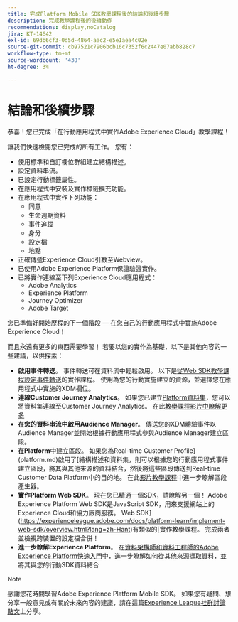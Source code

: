 ```yaml
---
title: 完成Platform Mobile SDK教學課程後的結論和後續步驟
description: 完成教學課程後的後續動作
recommendations: display,noCatalog
jira: KT-14642
exl-id: 69db6cf3-0d5d-4864-aac2-e5e1aea4c02e
source-git-commit: cb97521c7906bcb16c7352f6c2447e07abb828c7
workflow-type: tm+mt
source-wordcount: '438'
ht-degree: 3%

---
```


# 結論和後續步驟

恭喜！您已完成「在行動應用程式中實作Adobe Experience Cloud」教學課程！

讓我們快速檢閱您已完成的所有工作。 您有：

* 使用標準和自訂欄位群組建立結構描述。
* 設定資料串流。
* 已設定行動標籤屬性。
* 在應用程式中安裝及實作標籤擴充功能。
* 在應用程式中實作下列功能：
   * 同意
   * 生命週期資料
   * 事件追蹤
   * 身分
   * 設定檔
   * 地點
* 正確傳遞Experience Cloud引數至Webview。
* 已使用Adobe Experience Platform保證驗證實作。
* 已將實作連線至下列Experience Cloud應用程式：
   * Adobe Analytics
   * Experience Platform
   * Journey Optimizer
   * Adobe Target

您已準備好開始歷程的下一個階段 — 在您自己的行動應用程式中實施Adobe Experience Cloud！

而且永遠有更多的東西需要學習！ 若要以您的實作為基礎，以下是其他內容的一些建議，以供探索：

* **啟用事件轉送**。 事件轉送可在資料流中輕鬆啟用。 以下是[從Web SDK教學課程設定事件轉送](https://experienceleague.adobe.com/docs/platform-learn/implement-web-sdk/event-forwarding/setup-event-forwarding.html)的實作課程。 使用為您的行動實施建立的資源，並選擇您在應用程式中實施的XDM欄位。
* **連線Customer Journey Analytics**。 如果您已建立[Platform資料集](platform.md)，您可以將資料集連線至Customer Journey Analytics。 在此[教學課程影片中瞭解更多](https://experienceleague.adobe.com/docs/customer-journey-analytics-learn/tutorials/connections/connecting-customer-journey-analytics-to-data-sources-in-platform.html)
* **在您的資料串流中啟用Audience Manager**。 傳送您的XDM體驗事件以Audience Manager並開始根據行動應用程式參與Audience Manager建立區段。
* **在Platform**&#x200B;中建立區段。 如果您為Real-time Customer Profile](platform.md)啟用了[結構描述和資料集，則可以根據您的行動應用程式事件建立區段，將其與其他來源的資料結合，然後將這些區段傳送到Real-time Customer Data Platform中的目的地。 在此[影片教學課程](https://experienceleague.adobe.com/docs/platform-learn/tutorials/audiences/create-audiences.html)中進一步瞭解區段產生器。
* **實作Platform Web SDK**。 現在您已精通一個SDK，請瞭解另一個！ Adobe Experience Platform Web SDK是JavaScript SDK，用來支援網站上的Experience Cloud和協力廠商服務。 Web SDK](https://experienceleague.adobe.com/docs/platform-learn/implement-web-sdk/overview.html?lang=zh-Hant)有類似的[實作教學課程。 完成兩者並檢視跨裝置的設定檔合併！
* **進一步瞭解Experience Platform**。 在[資料架構師和資料工程師的Adobe Experience Platform快速入門](https://experienceleague.adobe.com/docs/platform-learn/getting-started-for-data-architects-and-data-engineers/overview.html)中，進一步瞭解如何從其他來源擷取資料，並將其與您的行動SDK資料結合


>[!NOTE]
>
>感謝您花時間學習Adobe Experience Platform Mobile SDK。 如果您有疑問、想分享一般意見或有關於未來內容的建議，請在這篇[Experience League社群討論貼文](https://experienceleaguecommunities.adobe.com:443/t5/adobe-experience-platform-data/tutorial-discussion-implement-adobe-experience-cloud-in-mobile/td-p/443796)上分享。
